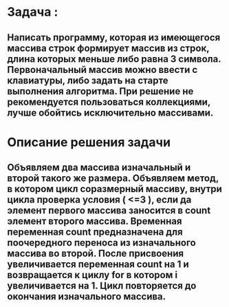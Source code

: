 # Задача :

## Написать программу, которая из имеющегося массива строк формирует массив из строк, длина которых меньше либо равна 3 символа. Первоначальный массив можно ввести с клавиатуры, либо задать на старте выполнения алгоритма. При решение не рекомендуется пользоваться коллекциями, лучше обойтись исключительно массивами.


# Описание решения задачи
## Объявляем два массива изначальный и второй такого же размера. Объявляем метод, в котором цикл соразмерный массиву, внутри цикла проверка условия ( <=3 ), если да элемент первого массива заносится в count элемент второго массива. Временная переменная count предназначена для поочередного переноса из изначального массива во второй. После присвоения увеличивается переменная count на 1 и возвращается к циклу for в котором i увеличивается на 1. Цикл повторяется до окончания изначального массива.

